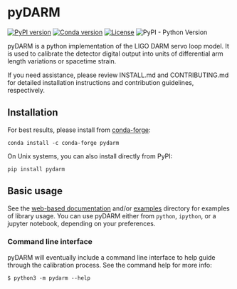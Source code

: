 # pyDARM

[![PyPI version](https://badge.fury.io/py/pydarm.svg)](https://badge.fury.io/py/pydarm)
[![Conda version](https://img.shields.io/conda/vn/conda-forge/pydarm.svg)](https://anaconda.org/conda-forge/pydarm/)
[![License](https://img.shields.io/pypi/l/pydarm.svg)](https://choosealicense.com/licenses/gpl-3.0/)
![PyPI - Python Version](https://img.shields.io/pypi/pyversions/pydarm.svg)

pyDARM is a python implementation of the LIGO DARM servo loop
model. It is used to calibrate the detector digital output into units
of differential arm length variations or spacetime strain.

If you need assistance, please review INSTALL.md and CONTRIBUTING.md
for detailed installation instructions and contribution guidelines,
respectively.

## Installation

For best results, please install from [conda-forge](https://conda-forge.org/):

```shell
conda install -c conda-forge pydarm
```

On Unix systems, you can also install directly from PyPI:

```shell
pip install pydarm
```

## Basic usage

See the [web-based documentation](https://calibration.docs.ligo.org/pydarm) and/or [examples](examples) directory
for examples of library usage. You can use pyDARM either from `python`, `ipython`, or a
jupyter notebook, depending on your preferences.

### Command line interface

pyDARM will eventually include a command line interface to help guide through the
calibration process.  See the command help for more info:
```shell
$ python3 -m pydarm --help
```
